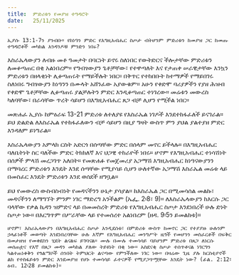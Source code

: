 ```yaml
---
title:  ምድሪቱን የመያዝ ተግዳሮት
date:   25/11/2025
---
```


`ኢያሱ 13:1-7ን ያንብቡ። የከነዓን ምድር የእግዚአብሔር ስጦታ ብትሆንም ምድሪቱን ከመያዝ ጋር ከመጡ ተግዳሮቶች መካከል አንዳንዶቹ ምንድን ነበሩ?
`




እስራኤላውያን ለብዙ መቶ ዓመታት በባርነት ይኖሩ ስለነበር የውትድርና ችሎታቸው ምድሪቱን ለመቆጣጠር በቂ አልነበረም። የግብፃውያን ጌቶቻቸው፣ የተዋጣለት እና የታጠቀ ሠራዊታቸው እንኳን ምድሪቱን በዘላቂነት ሊቆጣጠሩት የማይችሉት ነበር። በቅጥር የተከበቡት ከተማዎች የማይበገሩ ስለነበሩ ግብፃውያን ከነዓንን በሙላት አሸንፈው አያውቁም። አሁን የቀድሞ ባሪያዎችን የያዘ ሕዝብ የቀድሞ ጌቶቻቸው ሊቆጣጠሩ ያልቻሉትን ምድር እንዲቆጣጠር ተነገረው። መሬቱን መውረስ ካለባቸው፣ በራሳቸው ጥረት ሳይሆን በእግዚአብሔር ጸጋ ብቻ ሊሆን የሚችል ነበር።

መጽሐፈ ኢያሱ ከምዕራፍ 13-21 ምድሪቱ ለተለያዩ የእስራኤል ነገዶች እንደተከፋፈለች ይናገራል። ይህ ድልድል ለእስራኤል የተከፋፈለውን ብቻ ሳይሆን በዚያ ግዛት ውስጥ ምን ያህል ያልተያዘ ምድር እንዳለም ይነግራል።

እስራኤላውያን አምላክ ርስት አድርጎ በሰጣቸው ምድር በሰላም መኖር ይችላሉ። በእግዚአብሔር ባለቤትነት ስር ባለችው ምድር ትክክለኛ እና ህጋዊ ተከራዮች ነበሩ። ሆኖም የእግዚአብሔር ተነሳሽነት በሰዎች ምላሽ መረጋገጥ አለበት። የመጽሐፉ የመጀመሪያ አጋማሽ እግዚአብሔር ከነዓናውያንን በማባረር ምድሪቱን እንዴት እንደ ሰጣቸው የሚያሳይ ሲሆን ሁለተኛው አጋማሽ እስራኤል መሬቱ ላይ በመስፈር እንዴት ምድሪቱን እንደ ወሰደች ዘግቧል።

ይህ የመውረስ ውስብስብነት የመዳናችንን ሁኔታ ያሳያል። ከእስራኤል ጋር በሚመሳሰል መልኩ፣ መዳናችንን ለማግኘት ምንም ነገር ማድረግ አንችልም (ኤፌ. 2፡8፣ 9)። ለእስራኤላውያን ከእርሱ ጋር ባላቸው የቃል ኪዳን ዝምድና ላይ በመመስረት ምድሪቱ የእግዚአብሔር ስጦታ እንደነበረች ሁሉ ድነት ስጦታ ነው። በእርግጥም በሥራቸው ላይ የተመሰረተ አልነበረም (ዘዳ. 9፡5ን ይመልከቱ)።

`ሆኖም፣ እስራኤላውያን በእግዚአብሔር ስጦታ እንዲደሰቱ፣ በምድሪቱ ውስጥ ከመኖር ጋር የተያያዙ ሁሉንም ኃላፊነቶች መወጣት እንደነበረባቸው ሁሉ እኛም የእግዚአብሔር መንግሥት ዜጎች የመሆንን መስፈርቶች በፍቅር በመታዘዝ የመቀደስን ሂደት ልናልፍ ይገባናል። ሙሉ በሙሉ ተመሳሳይ ባይሆንም ምድሪቱ በጸጋ ለነርሱ መሰጠቷና የእኛ በጸጋ መዳን መካከል ያለው ትይዩነት በቂ ነው። አስደናቂ ስጦታ ተሰጥቶናል ነገርግን ካልተጠነቀቅን የጎልማሶች ሰንበት ትምህርት ልናጣው የምንችለው ነገር ነው። በዛሬው ጊዜ ያሉ ክርስቲያኖች ልክ የተስፋይቱን ምድር እንደመያዝ የሆኑ ተመሳሳይ ፈተናዎች የሚያጋጥሟቸው እንዴት ነው? (ፊል. 2:12፣ ዕብ. 12፡28 ይመልከቱ)።`